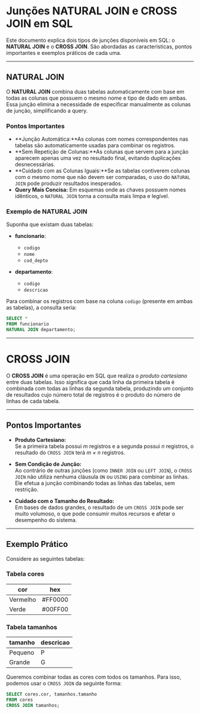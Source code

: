 # Junções NATURAL JOIN e CROSS JOIN em SQL

Este documento explica dois tipos de junções disponíveis em SQL: o **NATURAL JOIN** e o **CROSS JOIN**. São abordadas as características, pontos importantes e exemplos práticos de cada uma.

---

## NATURAL JOIN

O **NATURAL JOIN** combina duas tabelas automaticamente com base em todas as colunas que possuem o mesmo nome e tipo de dado em ambas. Essa junção elimina a necessidade de especificar manualmente as colunas de junção, simplificando a query.

### Pontos Importantes

- **Junção Automática:**As colunas com nomes correspondentes nas tabelas são automaticamente usadas para combinar os registros.
- **Sem Repetição de Colunas:**As colunas que servem para a junção aparecem apenas uma vez no resultado final, evitando duplicações desnecessárias.
- **Cuidado com as Colunas Iguais:**Se as tabelas contiverem colunas com o mesmo nome que não devem ser comparadas, o uso do `NATURAL JOIN` pode produzir resultados inesperados.
- **Query Mais Concisa:**
  Em esquemas onde as chaves possuem nomes idênticos, o `NATURAL JOIN` torna a consulta mais limpa e legível.

### Exemplo de NATURAL JOIN

Suponha que existam duas tabelas:

- **funcionario**:

  - `codigo`
  - `nome`
  - `cod_depto`
- **departamento**:

  - `codigo`
  - `descricao`

Para combinar os registros com base na coluna `codigo` (presente em ambas as tabelas), a consulta seria:

```sql
SELECT *
FROM funcionario
NATURAL JOIN departamento;
```

---

# CROSS JOIN

O **CROSS JOIN** é uma operação em SQL que realiza o *produto cartesiano* entre duas tabelas. Isso significa que cada linha da primeira tabela é combinada com todas as linhas da segunda tabela, produzindo um conjunto de resultados cujo número total de registros é o produto do número de linhas de cada tabela.

---

## Pontos Importantes

- **Produto Cartesiano:**  
  Se a primeira tabela possui _m_ registros e a segunda possui _n_ registros, o resultado do `CROSS JOIN` terá _m × n_ registros.

- **Sem Condição de Junção:**  
  Ao contrário de outras junções (como `INNER JOIN` ou `LEFT JOIN`), o `CROSS JOIN` não utiliza nenhuma cláusula `ON` ou `USING` para combinar as linhas. Ele efetua a junção combinando todas as linhas das tabelas, sem restrição.

- **Cuidado com o Tamanho do Resultado:**  
  Em bases de dados grandes, o resultado de um `CROSS JOIN` pode ser muito volumoso, o que pode consumir muitos recursos e afetar o desempenho do sistema.

---

## Exemplo Prático

Considere as seguintes tabelas:

### Tabela **cores**

| cor      | hex     |
|----------|---------|
| Vermelho | #FF0000 |
| Verde    | #00FF00 |

### Tabela **tamanhos**

| tamanho | descricao |
|---------|-----------|
| Pequeno | P         |
| Grande  | G         |

Queremos combinar todas as cores com todos os tamanhos. Para isso, podemos usar o `CROSS JOIN` da seguinte forma:

```sql
SELECT cores.cor, tamanhos.tamanho
FROM cores
CROSS JOIN tamanhos;
